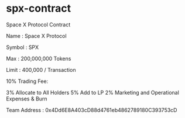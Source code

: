 # spx-contract
Space X Protocol Contract

Name : Space X Protocol

Symbol : SPX

Max : 200,000,000 Tokens

Limit : 400,000 / Transaction

10% Trading Fee:

3% Allocate to All Holders
5% Add to LP
2% Marketing and Operational Expenses & Burn



Team Address : 0x4Dd6E8A403cD88d4761eb4862789180C393753cD
